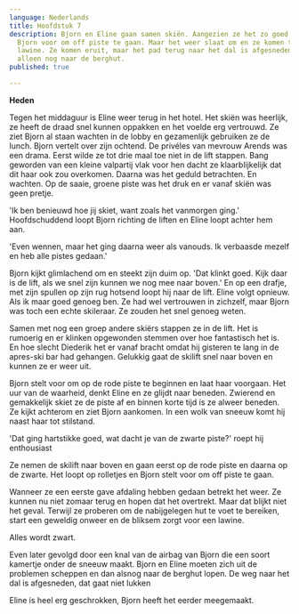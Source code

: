 ```yaml
---
language: Nederlands
title: Hoofdstuk 7
description: Bjorn en Eline gaan samen skiën. Aangezien ze het zo goed kan, stelt
  Bjorn voor om off piste te gaan. Maar het weer slaat om en ze komen terecht in een
  lawine. Ze komen eruit, maar het pad terug naar het dal is afgesneden en ze kunnen
  alleen nog naar de berghut.
published: true

---
```

**Heden**

Tegen het middaguur is Eline weer terug in het hotel. Het skiën was heerlijk, ze heeft de draad snel kunnen oppakken en het voelde erg vertrouwd. Ze ziet Bjorn al staan wachten in de lobby en gezamenlijk gebruiken ze de lunch. Bjorn vertelt over zijn ochtend. De privéles van mevrouw Arends was een drama. Eerst wilde ze tot drie maal toe niet in de lift stappen. Bang geworden van een kleine valpartij vlak voor hen dacht ze klaarblijkelijk dat dit haar ook zou overkomen. Daarna was het geduld betrachten. En wachten. Op de saaie, groene piste was het druk en er vanaf skiën was geen pretje. 

'Ik ben benieuwd hoe jij skiet, want zoals het vanmorgen ging.' Hoofdschuddend loopt Bjorn richting de liften en Eline loopt achter hem aan.

'Even wennen, maar het ging daarna weer als vanouds. Ik verbaasde mezelf en heb alle pistes gedaan.'

Bjorn kijkt glimlachend om en steekt zijn duim op. 'Dat klinkt goed. Kijk daar is de lift, als we snel zijn kunnen we nog mee naar boven.' En op een drafje, met zijn spullen op zijn rug hotsend loopt hij naar de lift. Eline volgt opnieuw. Als ik maar goed genoeg ben. Ze had wel vertrouwen in zichzelf, maar Bjorn was toch een echte skileraar. Ze zouden het snel genoeg weten.

Samen met nog een groep andere skiërs stappen ze in de lift. Het is rumoerig en er klinken opgewonden stemmen over hoe fantastisch het is. En hoe slecht Diederik het er vanaf bracht omdat hij gisteren te lang in de apres-ski bar had gehangen. Gelukkig gaat de skilift snel naar boven en kunnen ze er weer uit.

Bjorn stelt voor om op de rode piste te beginnen en laat haar voorgaan. Het uur van de waarheid, denkt Eline en ze glijdt naar beneden. Zwierend en gemakkelijk skiet ze de piste af en binnen korte tijd is ze alweer beneden. Ze kijkt achterom en ziet Bjorn aankomen. In een wolk van sneeuw komt hij naast haar tot stilstand.

'Dat ging hartstikke goed, wat dacht je van de zwarte piste?' roept hij enthousiast

Ze nemen de skilift naar boven en gaan eerst op de rode piste en daarna op de zwarte. Het loopt op rolletjes en Bjorn stelt voor om off piste te gaan.

Wanneer ze een eerste gave afdaling hebben gedaan betrekt het weer. Ze kunnen nu niet zomaar terug en hopen dat het overtrekt. Maar dat blijkt niet het geval. Terwijl ze proberen om de nabijgelegen hut te voet te bereiken, start een geweldig onweer en de bliksem zorgt voor een lawine.

Alles wordt zwart.

Even later gevolgd door een knal van de airbag van Bjorn die een soort kamertje onder de sneeuw maakt. Bjorn en Eline moeten zich uit de problemen scheppen en dan alsnog naar de berghut lopen. De weg naar het dal is afgesneden, dat gaat niet lukken

Eline is heel erg geschrokken, Bjorn heeft het eerder meegemaakt.